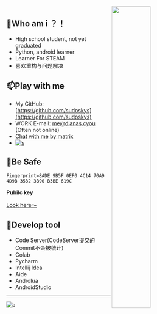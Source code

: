 


<a href="https://profile.codersrank.io/user/sudoskys/">
  <img width="45%" align="right" src="https://metrics.lecoq.io/sudoskys?template=classic&base.activity=0&base.community=0&languages=1&achievements=1&code=1&repositories=1&isocalendar=1&base.indepth=false&base.hireable=false&repositories=100&repositories.batch=100&repositories.forks=false&repositories.affiliations=owner&isocalendar.duration=half-year&languages.limit=8&languages.threshold=0%25&languages.other=false&languages.colors=github&languages.sections=most-used&languages.indepth=false&languages.analysis.timeout=15&languages.categories=markup%2C%20programming&languages.recent.categories=markup%2C%20programming&languages.recent.load=300&languages.recent.days=14&code.lines=12&code.load=400&code.days=3&code.visibility=public&achievements.threshold=C&achievements.secrets=true&achievements.display=compact&achievements.limit=0&repositories.pinned=0&config.timezone=Asia%2FShanghai" />
</a>

<!--
<a href="https://profile.codersrank.io/user/sudoskys/">
<img width="50%" align="left" src="https://cr-skills-chart-widget.azurewebsites.net/api/api?username=sudoskys&skills=Java,JSON,HTML,JavaScript,,Python,Shell,TypeScript,Vue" />
</a>
-->

<!--
<img width="50%" align="right" src="https://cr-skills-chart-widget.azurewebsites.net/api/api?username=sudoskys&skills=Java,JSON,HTML,JavaScript,,Python,Shell,TypeScript,Vue" />
-->

##  🔭Who am i ？！
- High school student, not yet graduated
- Python, android learner
- Learner For STEAM
- 喜欢重构与问题解决

## 📫Play with me
-   My GitHub: [https://github.com/sudoskys](https://github.com/sudoskys)
-   WORK E-mail: [me@dianas.cyou](mailto:me@dianas.cyou) (Often not online)
-   [Chat with me by matrix](https://matrix.to/#/!FIjpqMBJJrYIECWliq:matrix.org?via=matrix.org)
-   [![s](https://img.shields.io/badge/无障碍-赞助-DB94A2)](https://dun.mianbaoduo.com/@Sky0717)


## 🌱Be Safe

```finger print
Fingerprint=8ADE 9B5F 0EF0 4C14 70A9  4D9B 3532 3B90 B3BE 619C
```
**Pubilc key**

[Look here～](https://raw.githubusercontent.com/sudoskys/sudoskys/main/pubilckey.txt)

## 🥪Develop tool
- Code Server(CodeServer提交的Commit不会被统计)
- Colab
- Pycharm
- Intellij Idea
- Aide
- Androlua
- AndroidStudio

------------

![a](https://s1.328888.xyz/2022/04/13/fPSGZ.jpg)



<!--
**sudoskys/sudoskys** is a ✨ _special_ ✨ repository because its `README.md` (this file) appears on your GitHub profile.

Here are some ideas to get you started:

- 🔭 I’m currently working on ...
- 🌱 I’m currently learning ...
- 👯 I’m looking to collaborate on ...
- 🤔 I’m looking for help with ...
- 💬 Ask me about ...
- 📫 How to reach me: ...
- 😄 Pronouns: ...
- ⚡ Fun fact: ...


![counter](https://count.getloli.com/get/@sudoskys-github-readme?theme=moebooru)


-->




